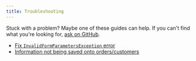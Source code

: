 ```yaml
---
title: Troubleshooting
---
```


Stuck with a problem? Maybe one of these guides can help. If you can't find what you're looking for, [ask on GitHub](https://github.com/duncanmcclean/simple-commerce/discussions/new/choose).

-   [Fix `InvalidFormParametersException` error](/troubleshooting/invalid-form-params)
-   [Information not being saved onto orders/customers](/troubleshooting/order-customer-information-not-saving.md)
